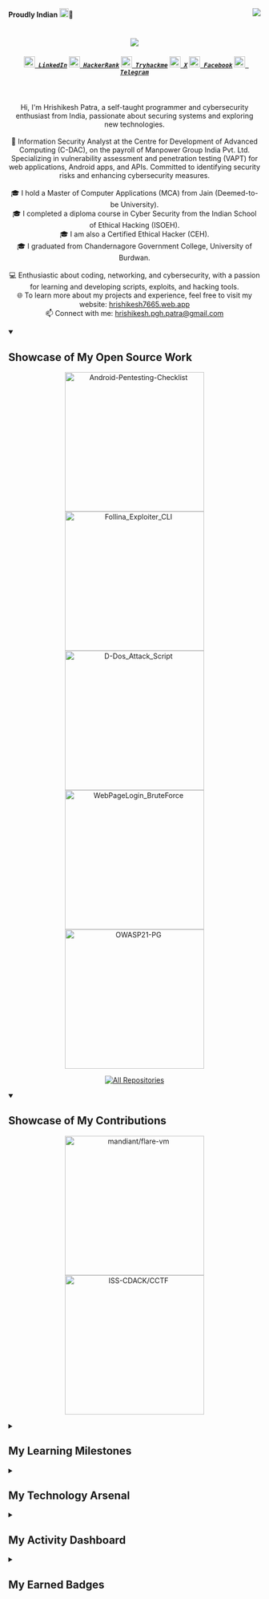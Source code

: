 <div><img align="right" src="https://komarev.com/ghpvc/?username=Hrishikesh7665&label=visitors&style=flat&color=6495ED">
<span align="left"><strong>Proudly Indian</strong> <img src="https://www.fg-a.com/flags/animated-india-flag-2b.gif" height="18px" width="18px">🙏</span></div>
<h1 align="center">
	<a>
	<img src="https://readme-typing-svg.herokuapp.com/?lines=Hello,+There!+👋;I'm+Hrishikesh+Patra;Great+to+meet+you!&center=true&size=28">
	</a>
</h1>

<h5 align="center">
	<code><a href="https://www.linkedin.com/in/hrishikesh7665/" title="LinkedIn Profile"><img width="22" src="../src/images/linkedin.svg"> LinkedIn</a></code>
	<code><a href="https://www.hackerrank.com/Hrishikesh7665" title="HackerRank Profile"><img width="22" src="../src/images/hackerrank.png"> HackerRank</a></code>
	<code><a href="https://tryhackme.com/p/HrishikeshPatra" title="Tryhackme Profile"><img width="22" src="../src/images/thm.png"> Tryhackme</a></code>
	<code><a href="https://x.com/Hrishikesh7229" title="X Handle"><img width="22" src="../src/images/twitter.png"> X</a></code>
	<code><a href="https://www.facebook.com/Isjtijlfti.patra" title="Facebook Profile"><img width="22" src="../src/images/facebook.png"> Facebook</a></code>
	<code><a href="https://t.me/rishi_kesh/" title="Telegram Profile"><img width="22" src="../src/images/telegram.png"> Telegram</a></code>
</h5>
<br>
<p align="center">
	Hi, I'm Hrishikesh Patra, a self-taught programmer and cybersecurity enthusiast from India, passionate about securing systems and exploring new technologies.
	<br>
	<br>
	💼 Information Security Analyst at the Centre for Development of Advanced Computing (C-DAC), on the payroll of Manpower Group India Pvt. Ltd. Specializing in vulnerability assessment and penetration testing (VAPT) for web applications, Android apps, and APIs. Committed to identifying security risks and enhancing cybersecurity measures.
	<br>
	<br>
	🎓 I hold a Master of Computer Applications (MCA) from Jain (Deemed-to-be University).
	<br>
	🎓 I completed a diploma course in Cyber Security from the Indian School of Ethical Hacking (ISOEH).
	<br>
	🎓 I am also a Certified Ethical Hacker (CEH).
	<br>
	🎓 I graduated from Chandernagore Government College, University of Burdwan.
	<br>
	<br>
	💻 Enthusiastic about coding, networking, and cybersecurity, with a passion for learning and developing scripts, exploits, and hacking tools.
	<br>
	🌐 To learn more about my projects and experience, feel free to visit my website: <a href="https://hrishikesh7665.web.app" title="Portfolio">hrishikesh7665.web.app</a>
	<br>
	📫 Connect with me: <a href="mailto:hrishikesh.pgh.patra@gmail.com">hrishikesh.pgh.patra@gmail.com</a>
</p>

<details open> 
	<summary><h2>Showcase of My Open Source Work</h2></summary>
	<p align="center">
		<a href="https://github.com/Hrishikesh7665/Android-Pentesting-Checklist"><img width="278" src="https://denvercoder1-github-readme-stats.vercel.app/api/pin/?username=Hrishikesh7665&repo=Android-Pentesting-Checklist&theme=react&bg_color=1F222E&title_color=6495ED&hide_border=true&icon_color=F8D866&show_icons=true" alt="Android-Pentesting-Checklist"></a>
		<a href="https://github.com/Hrishikesh7665/Follina_Exploiter_CLI"><img width="278" src="https://denvercoder1-github-readme-stats.vercel.app/api/pin/?username=Hrishikesh7665&repo=Follina_Exploiter_CLI&theme=react&bg_color=1F222E&title_color=6495ED&hide_border=true&icon_color=F8D866&show_icons=false" alt="Follina_Exploiter_CLI"></a>
		<a href="https://github.com/Hrishikesh7665/D-Dos_Attack_Script"><img width="278" src="https://denvercoder1-github-readme-stats.vercel.app/api/pin/?username=Hrishikesh7665&repo=D-Dos_Attack_Script&theme=react&bg_color=1F222E&title_color=6495ED&hide_border=true&icon_color=F8D866&show_icons=false" alt="D-Dos_Attack_Script"></a>
		<a href="https://github.com/Hrishikesh7665/WebPageLogin_BruteForce"><img width="278" src="https://denvercoder1-github-readme-stats.vercel.app/api/pin/?username=Hrishikesh7665&repo=WebPageLogin_BruteForce&theme=react&bg_color=1F222E&title_color=6495ED&hide_border=true&icon_color=F8D866&show_icons=false" alt="WebPageLogin_BruteForce"></a>
		<a href="https://github.com/Hrishikesh7665/OWASP21-PG"><img width="278" src="https://denvercoder1-github-readme-stats.vercel.app/api/pin/?username=Hrishikesh7665&repo=OWASP21-PG&theme=react&bg_color=1F222E&title_color=6495ED&hide_border=true&icon_color=F8D866&show_icons=false" alt="OWASP21-PG"></a>
	</p>
	<p align="center">
  	<a href="https://github.com/Hrishikesh7665?tab=repositories&sort=stargazers"><img alt="All Repositories" title="All Repositories" src="https://custom-icon-badges.demolab.com/badge/-Click%20Here%20For%20All%20My%20Repos-1F222E?style=for-the-badge&logoColor=white&logo=repo"/></a>
	</p>
</details>

<details open> 
	<summary><h2>Showcase of My Contributions</h2></summary>
	<p align="center">
		<a href="https://github.com/mandiant/flare-vm"><img width="278" src="https://denvercoder1-github-readme-stats.vercel.app/api/pin/?username=mandiant&repo=flare-vm&theme=react&bg_color=1F222E&title_color=6495ED&hide_border=true&icon_color=F8D866&show_icons=false" alt="mandiant/flare-vm"></a>
		<a href="https://github.com/ISS-CDACK/CCTF"><img width="278" src="https://denvercoder1-github-readme-stats.vercel.app/api/pin/?username=ISS-CDACK&repo=CCTF&theme=react&bg_color=1F222E&title_color=6495ED&hide_border=true&icon_color=F8D866&show_icons=false" alt="ISS-CDACK/CCTF"></a>
	</p>
</details>

<details>
	<summary><h2>My Learning Milestones</h2></summary>
	<p align="center">
		<a href="../src/achievements/CEH_Certificate.png"><img alt="Ceh Certificate" width="199px" src="../src/achievements/CEH_Certificate.png" /></a>
		<a href="../src/achievements/Indian_Army_Hackathon.pdf"><img alt="Indian Army Hackathon" width="220px" src="../src/achievements/IndianArmyhackathon.jpg" /></a>
		<a href="https://www.hackerrank.com/certificates/4b503eb141de"><img alt="HackerRank Python" width="208px" src="../src/achievements/HackerRankProblemSolving.png" /></a>
		<a href="https://www.hackerrank.com/certificates/e0d412763d1b"><img alt="HackerRank Python" width="208px" src="../src/achievements/HackerRankPython.png" /></a>
		<a href="https://github.com/Hrishikesh7665/My_Achievements_Staff/raw/main/Damncon2021CTFCertificate.pdf"><img alt="Damcon2021 CTF" width="220px" src="../src/achievements/Damncon2021CTFCertificate.png" /></a>
		<a href="https://github.com/Hrishikesh7665/My_Achievements_Staff/raw/main/ISOEH_GroundZero2021.pdf"><img alt="ISOEH GroundZero2021 CTF" width="220px" src="../src/achievements/ISOEH_GroundZero2021.jpg" /></a>
		<a href="https://github.com/Hrishikesh7665/My_Achievements_Staff/raw/main/Solo%20Learn%20Java_certificate.jpg"><img alt="Solo Learn Java" width="222.9px" src="../src/achievements/Solo%20Learn%20Java_certificate.jpg" /></a>
		<a href="https://github.com/Hrishikesh7665/My_Achievements_Staff/raw/main/Solo%20Learn%20Python_certificate.jpg"><img alt="Solo Learn Python" width="222.9px" src="../src/achievements/Solo%20Learn%20Python_certificate.jpg" /></a>
		<a href="https://github.com/Hrishikesh7665/My_Achievements_Staff/raw/main/Solo%20Learn%20HTML_certificate.jpg"><img alt="Solo Learn HTML" width="222.9px" src="../src/achievements/Solo%20Learn%20HTML_certificate.jpg" /></a>
	</p>
</details>

<details> 
	<summary><h2>My Technology Arsenal</h2></summary>
	<h3 align="center">Programming and Markup Languages</h3>
 	<p align="center">
		<a><img alt="Bash" src="https://img.shields.io/badge/Bash-121011.svg?logo=gnu-bash&logoColor=white"></a>
		<a><img alt="C" src="https://custom-icon-badges.demolab.com/badge/C-03599C.svg?logo=c-in-hexagon&logoColor=white"></a>
		<a><img alt="CSS" src="https://img.shields.io/badge/CSS-1572B6.svg?logo=css3&logoColor=white"></a>
		<a><img alt="HTML" src="https://img.shields.io/badge/HTML-E34F26.svg?logo=html5&logoColor=white"></a>
		<a><img alt="Java" src="https://custom-icon-badges.demolab.com/badge/Java-007396.svg?logo=java&logoColor=white"></a>
		<a><img alt="JavaScript" src="https://img.shields.io/badge/JavaScript-F7DF1E.svg?logo=javascript&logoColor=black"></a>
		<a><img alt="LaTeX" src="https://img.shields.io/badge/LaTeX-008080.svg?logo=LaTeX&logoColor=white"></a>
		<a><img alt="Markdown" src="https://img.shields.io/badge/Markdown-000000.svg?logo=markdown&logoColor=white"></a>
		<a><img alt="PHP" src="https://img.shields.io/badge/PHP-777BB4.svg?logo=php&logoColor=white"></a>
		<a><img alt="PowerShell" src="https://img.shields.io/badge/PowerShell-%235391FE.svg?logo=powershell&logoColor=white"></a>
		<a><img alt="Python" src="https://img.shields.io/badge/Python-14354C.svg?logo=python&logoColor=white"></a>
		<a><img alt="ReStructuredText" src="https://img.shields.io/badge/ReStructured%20Text-3a4148.svg?logo=readthedocs&logoColor=white"></a>
		<a><img alt="SQL" src="https://custom-icon-badges.demolab.com/badge/SQL-025E8C.svg?logo=database&logoColor=white"></a>
		<a><img alt="SVG+XML" src="https://img.shields.io/badge/SVG%2BXML-e0982c.svg?logo=svg&logoColor=white"></a>
	</p>
	<h3 align="center">Frameworks and Libraries</h3>
	<p align="center">
		<a><img alt="Beff Framework" src="https://custom-icon-badges.demolab.com/badge/Beff%20Framework-white.svg?logo=beff_framework&logoColor=white"></a>
		<a><img alt="Bootstrap" src="https://img.shields.io/badge/Bootstrap-7952B3.svg?logo=bootstrap&logoColor=white"></a>
		<a><img alt="Docker" src="https://img.shields.io/badge/Docker-2496ED?logo=docker&logoColor=fff"></a>
		<a><img alt="jQuery" src="https://img.shields.io/badge/jquery-%230769AD.svg?logo=jquery&logoColor=white"></a>
		<a><img alt="Metasploit" src="https://img.shields.io/badge/Metasploit-blue?logo=metasploit&logoColor=white"></a>
		<a><img alt="MobSF" src="https://img.shields.io/badge/MobSF-grey"></a>
		<a><img alt="OSINT" src="https://img.shields.io/badge/OSINT-25a8ff"></a>
		<a><img alt="WordPress" src="https://img.shields.io/badge/Wordpress-21759B?logo=wordpress&logoColor=white"></a>
	</p>
  	<h3 align="center">Databases and Hosting</h3>
	<p align="center">
		<a><img alt="Apache" src="https://img.shields.io/badge/Apache-D22128.svg?logo=Apache&logoColor=white"></a>
		<a><img alt="GitHub Pages" src="https://img.shields.io/badge/GitHub%20Pages-327FC7.svg?logo=github&logoColor=white"></a>
		<a><img alt="MySQL" src="https://img.shields.io/badge/MySQL-00f.svg?logo=mysql&logoColor=white"></a>
		<a><img alt="Repl.it" src="https://img.shields.io/badge/Repl.it-0D101E.svg?logo=Replit&logoColor=white"></a>
		<a><img alt="SQLite" src="https://img.shields.io/badge/SQLite-07405e.svg?logo=sqlite&logoColor=white"></a>
		<a><img alt="Vercel" src="https://img.shields.io/badge/Vercel-000000.svg?logo=vercel&logoColor=white"></a>
		<a><img alt="XAMPP" src="https://img.shields.io/badge/Xampp-F37623?style=for-the-badge&logo=xampp&logoColor=white"></a>
	</p>
	<h3 align="center">Software and Tools</h3>
	<p align="center">
	<a><img alt="Adobe" src="https://img.shields.io/badge/Adobe-FF0000.svg?logo=adobe&logoColor=white"></a>
		<a><img alt="Android Studio" src="https://img.shields.io/badge/Android%20Studio-008678.svg?logo=android-studio&logoColor=white"></a>
		<a><img alt="Brave" src="https://img.shields.io/badge/-Brave-FB542B?logo=brave&logoColor=white"></a>
		<a><img alt="Burp Suite" src="https://custom-icon-badges.demolab.com/badge/Burpe%20Suite-white.svg?logo=burp&logoColor=white"></a>
		<a><img alt="Acunetix" src="https://img.shields.io/badge/Acunetix-4B0082?style=flat-square&logo=acorn"></a>
		<a><img alt="Nmap" src="https://img.shields.io/badge/Nmap-00BFFF?style=flat-square&logo=nmap"></a>
		<a><img alt="Nessus" src="https://img.shields.io/badge/Nessus-FF4500?style=flat-square&logo=bug"></a>
		<a><img alt="Nikto" src="https://img.shields.io/badge/Nikto-32CD32?style=flat-square&logo=shield"></a>
		<a><img alt="Drozer" src="https://img.shields.io/badge/Drozer-FFD700?style=flat-square&logo=white"></a>
		<a><img alt="Frida" src="https://img.shields.io/badge/Frida-FF1493?style=flat-square&logo=frida"></a>
		<a><img alt="APK Tool" src="https://img.shields.io/badge/Apk%20Tool-FF69B4?style=flat-square&logo=android"></a>
		<a><img alt="Eclipse" src="https://img.shields.io/badge/Eclipse-FE7A16.svg?logo=Eclipse&logoColor=white"></a>
		<a><img alt="Git" src="https://img.shields.io/badge/Git-F05033.svg?logo=git&logoColor=white"></a>
		<a><img alt="GitHub Desktop" src="https://img.shields.io/badge/GitHub%20Desktop-8034A9.svg?logo=github&logoColor=white"></a>
		<a><img alt="IntelliJ IDEA" src="https://img.shields.io/badge/IntelliJIDEA-000000.svg?logo=intellij-idea&logoColor=white"></a>
		<a><img alt="NetBeans IDE" src="https://img.shields.io/badge/NetBeans%20IDE-1B6AC6.svg?logo=apache-netbeans-ide&logoColor=white"></a>
		<a><img alt="Notepad++" src="https://img.shields.io/badge/Notepad++-90E59A.svg?&logo=notepad%2b%2b&logoColor=black"></a>
		<a><img alt="NeoVim" src="https://img.shields.io/badge/Neovim-57A143?logo=neovim&logoColor=fff"></a>
		<a><img alt="OBS Studio" src="https://img.shields.io/badge/-OBS-302E31?logo=obs-studio&logoColor=white"></a>
		<a><img alt="Postman" src="https://img.shields.io/badge/Postman-FF6C37?logo=postman&logoColor=white"></a>
		<a><img alt="PyCharm" src="https://img.shields.io/badge/PyCharm-000?logo=pycharm&logoColor=fff"></a>
		<a><img alt="Python IDLE" src="https://img.shields.io/badge/Python%20IDLE-3776AB?logo=python&logoColor=fff"></a>
		<a><img alt="Google Sheets" src="https://img.shields.io/badge/Sheets-34A853.svg?logo=google%20sheets&logoColor=white"></a>
		<a><img alt="Sublime Text" src="https://img.shields.io/badge/Sublime%20Text-%23575757.svg?logo=sublime-text&logoColor=important"></a>
		<a><img alt="Vim" src="https://img.shields.io/badge/Vim-%2311AB00.svg?logo=vim&logoColor=white"></a>
		<a><img alt="Visual Studio Code" src="https://custom-icon-badges.demolab.com/badge/Visual%20Studio%20Code-0078d7.svg?logo=vsc&logoColor=white"></a>
	</p>
	<h3 align="center">Operating Systems</h3>
	<p align="center">
		<a><img alt="Android" src="https://img.shields.io/badge/Android-3DDC84?logo=android&logoColor=white"></a>
		<a><img alt="Debian" src="https://img.shields.io/badge/Debian-A81D33?logo=debian&logoColor=fff"></a>
		<a><img alt="Kali Linux" src="https://img.shields.io/badge/Kali%20Linux-557C94?logo=kalilinux&logoColor=fff"></a>
		<a><img alt="Linux Mint" src="https://img.shields.io/badge/Linux%20Mint-87CF3E?logo=linuxmint&logoColor=fff"></a>
		<a><img alt="Manjaro" src="https://img.shields.io/badge/Manjaro-35BF5C?logo=manjaro&logoColor=fff"></a>
		<a><img alt="Rocky Linux" src="https://img.shields.io/badge/Rocky%20Linux-10B981?logo=rockylinux&logoColor=fff"></a>
		<a><img alt="Ubuntu" src="https://img.shields.io/badge/Ubuntu-E95420?logo=ubuntu&logoColor=white"></a>
		<a><img alt="Windows" src="https://custom-icon-badges.demolab.com/badge/Windows-0078D6?logo=windows11&logoColor=white"></a>
		<a><img alt="Pop!_OS" src="https://img.shields.io/badge/Pop!__OS-48B9C7?logo=popos&logoColor=fff"></a>
	</p>
</details>
<details> 
	<summary><h2>My Activity Dashboard</h2></summary>
	<h3 align="center">Streak Stats</h3>
	<p align="center">
		<a><img title= Get streak stats for your profile at git.io/streak-stats" alt="Hrishikesh7665's streak" src="https://github-readme-streak-stats-9m8ugfa77-denvercoder1.vercel.app/?user=Hrishikesh7665&theme=react&hide_border=true"/></a>
	</p>
  	<h3 align="center">GitHub Profile Stats</h3>
	<p align="center">
		<a align="center"><img alt="Hrishikesh7665's Github Stats" src="https://denvercoder1-github-readme-stats.vercel.app/api/?username=Hrishikesh7665&show_icons=true&include_all_commits=true&count_private=true&theme=react&hide_border=true&icon_color=F8D866" height="192px"/></a>  
		<a align="center"><img alt="Hrishikesh7665's Top Languages" src="https://denvercoder1-github-readme-stats.vercel.app/api/top-langs/?username=Hrishikesh7665&langs_count=8&layout=compact&theme=react&hide_border=true&bg_color=1F222E&icon_color=F8D866&hide=Jupyter%20Notebook,Roff" height="192px"/></a>
	</p>
	<a><img alt="Hrishikesh7665's Activity Graph" src="https://github-readme-activity-graph.vercel.app/graph/?username=Hrishikesh7665&theme=react-dark&bg_color=20232a&point=FFFFFF&hide_border=true" /></a>
</details>

<details> 
	<summary><h2>My Earned Badges</h2></summary>
	<p align="center">
		<a><img align="center" alt="CEH Badge" width="85px" src="../src/achievements/CEH_BADGE.png" /></a>
		<a><img align="center" alt="API Badge" width="85px" src="../src/achievements/api2.png" /></a>
		<a><img align="center" alt="API Badge" width="85px" src="../src/achievements/api1.png" /></a>
		<a><img align="center" alt="HackerRank Python Badge" width="85px" src="../src/achievements/PythonGold.png" /></a>
		<a><img align="center" alt="HackerRank Java Badge" width="85px" src="../src/achievements/JavaGold.png" /></a>
		<a><img align="center" alt="HackerRank Java Badge" width="85px" src="../src/achievements/cisco1.png" /></a>
	</p>
</details>

